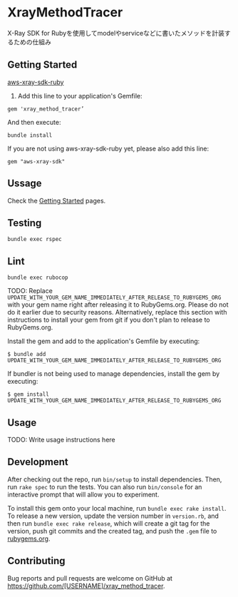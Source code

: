 # XrayMethodTracer

X-Ray SDK for Rubyを使用してmodelやserviceなどに書いたメソッドを計装するための仕組み

## Getting Started
[aws-xray-sdk-ruby](https://github.com/aws/aws-xray-sdk-ruby)

1. Add this line to your application's Gemfile:

```
gem 'xray_method_tracer’
```

And then execute:
```
bundle install
```

If you are not using aws-xray-sdk-ruby yet, please also add this line:

```
gem "aws-xray-sdk"
```

## Ussage

Check the [Getting Started](https://github.com/Taishikun0721/xray_method_tracer/wiki/Getting-Started) pages.

## Testing

```
bundle exec rspec
```

## Lint
```
bundle exec rubocop
```


TODO: Replace `UPDATE_WITH_YOUR_GEM_NAME_IMMEDIATELY_AFTER_RELEASE_TO_RUBYGEMS_ORG` with your gem name right after releasing it to RubyGems.org. Please do not do it earlier due to security reasons. Alternatively, replace this section with instructions to install your gem from git if you don't plan to release to RubyGems.org.

Install the gem and add to the application's Gemfile by executing:

    $ bundle add UPDATE_WITH_YOUR_GEM_NAME_IMMEDIATELY_AFTER_RELEASE_TO_RUBYGEMS_ORG

If bundler is not being used to manage dependencies, install the gem by executing:

    $ gem install UPDATE_WITH_YOUR_GEM_NAME_IMMEDIATELY_AFTER_RELEASE_TO_RUBYGEMS_ORG

## Usage

TODO: Write usage instructions here

## Development

After checking out the repo, run `bin/setup` to install dependencies. Then, run `rake spec` to run the tests. You can also run `bin/console` for an interactive prompt that will allow you to experiment.

To install this gem onto your local machine, run `bundle exec rake install`. To release a new version, update the version number in `version.rb`, and then run `bundle exec rake release`, which will create a git tag for the version, push git commits and the created tag, and push the `.gem` file to [rubygems.org](https://rubygems.org).

## Contributing

Bug reports and pull requests are welcome on GitHub at https://github.com/[USERNAME]/xray_method_tracer.
